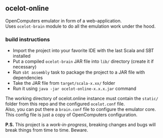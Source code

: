 ## ocelot-online

OpenComputers emulator in form of a web-application.  
Uses `ocelot-brain` module to do all the emulation work under the hood.  

### build instructions

* Import the project into your favorite IDE with the last Scala and SBT installed
* Put a compiled `ocelot-brain` JAR file into `lib/` directory (create it if necessary)
* Run `sbt assembly` task to package the project to a JAR file with dependencies
* Take the JAR file from `target/scala-x.xx/` folder
* Run it using `java -jar ocelot-online-x.x.x.jar` command

The working directory of ocelot.online instance must contain the `static/`
folder from this repo and the configured `ocelot.conf` file.  
Also, you can put there a `brain.conf` file to configure the emulator core.
This config file is just a copy of OpenComputers configuration.

**P.S.** This project is a *work-in-progress*, breaking changes and bugs will break
things from time to time. Beware.
